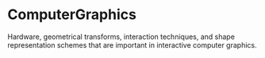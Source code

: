 # ComputerGraphics
Hardware, geometrical transforms, interaction techniques, and shape representation schemes that are important in interactive computer graphics.
